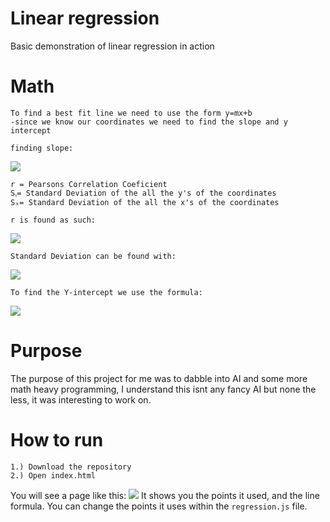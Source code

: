 # Linear regression
Basic demonstration of linear regression in action
# Math
```
To find a best fit line we need to use the form y=mx+b
-since we know our coordinates we need to find the slope and y intercept

finding slope: 
```
![](https://cdn.discordapp.com/attachments/531278659097722950/551911296602210315/unknown.png)
 ```
 r = Pearsons Correlation Coeficient
 Sᵧ= Standard Deviation of the all the y's of the coordinates
 Sₓ= Standard Deviation of the all the x's of the coordinates
 
 r is found as such: 
 ```
 ![](http://1algo1week.warriorkitty.com/assets/pearson-correlation-coefficient/pearson-formula.png)
 
 ```
 Standard Deviation can be found with:
 ```
 ![](https://i1.wp.com/www.clydebankmedia.com/wp-content/uploads/2017/05/fg_18.png?w=1080&ssl=1)
 ```
 To find the Y-intercept we use the formula:
 ```
 ![](https://userscontent2.emaze.com/images/9e2c3bc1-c3da-4a4f-871e-70c8adf25d82/9fcce74dbc3d21a887348bdaa27ee215.jpg)

# Purpose
The purpose of this project for me was to dabble into AI and some more math heavy programming, I understand this isnt any fancy AI but none the less, it was interesting to work on.
# How to run
```
1.) Download the repository
2.) Open index.html
```
You will see a page like this:
![](https://i.gyazo.com/8b1059075cdfe24d01592d998471a054.png)
It shows you the points it used, and the line formula.
You can change the points it uses within the ``regression.js`` file.
